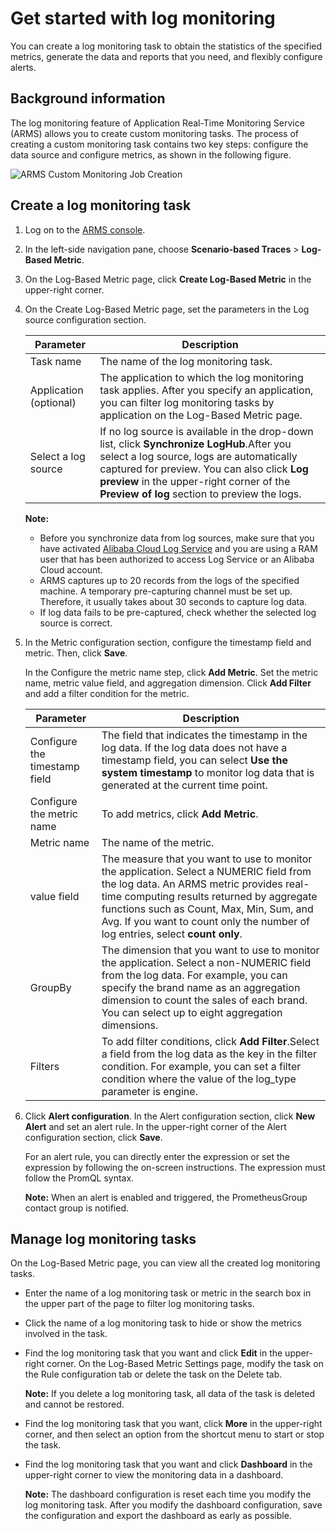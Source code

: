 # Get started with log monitoring

You can create a log monitoring task to obtain the statistics of the specified metrics, generate the data and reports that you need, and flexibly configure alerts.

## Background information

The log monitoring feature of Application Real-Time Monitoring Service \(ARMS\) allows you to create custom monitoring tasks. The process of creating a custom monitoring task contains two key steps: configure the data source and configure metrics, as shown in the following figure.

![ARMS Custom Monitoring Job Creation](../images/p44527.png "Process of creating a log monitoring task")

## Create a log monitoring task

1.  Log on to the [ARMS console](https://arms-intl.console.aliyun.com/).
2.  In the left-side navigation pane, choose **Scenario-based Traces** \> **Log-Based Metric**.
3.  On the Log-Based Metric page, click **Create Log-Based Metric** in the upper-right corner.
4.  On the Create Log-Based Metric page, set the parameters in the Log source configuration section.

    |Parameter|Description|
    |---------|-----------|
    |Task name|The name of the log monitoring task.|
    |Application \(optional\)|The application to which the log monitoring task applies. After you specify an application, you can filter log monitoring tasks by application on the Log-Based Metric page.|
    |Select a log source|If no log source is available in the drop-down list, click **Synchronize LogHub**.After you select a log source, logs are automatically captured for preview. You can also click **Log preview** in the upper-right corner of the **Preview of log** section to preview the logs. |

    **Note:**

    -   Before you synchronize data from log sources, make sure that you have activated [Alibaba Cloud Log Service](https://www.aliyun.com/product/sls?spm=a2c4g.11186623.2.11.102f5facwFucs7) and you are using a RAM user that has been authorized to access Log Service or an Alibaba Cloud account.
    -   ARMS captures up to 20 records from the logs of the specified machine. A temporary pre-capturing channel must be set up. Therefore, it usually takes about 30 seconds to capture log data.
    -   If log data fails to be pre-captured, check whether the selected log source is correct.
5.  In the Metric configuration section, configure the timestamp field and metric. Then, click **Save**.

    In the Configure the metric name step, click **Add Metric**. Set the metric name, metric value field, and aggregation dimension. Click **Add Filter** and add a filter condition for the metric.

    |Parameter|Description|
    |---------|-----------|
    |Configure the timestamp field|The field that indicates the timestamp in the log data. If the log data does not have a timestamp field, you can select **Use the system timestamp** to monitor log data that is generated at the current time point.|
    |Configure the metric name|To add metrics, click **Add Metric**.|
    |Metric name|The name of the metric.|
    |value field|The measure that you want to use to monitor the application. Select a NUMERIC field from the log data. An ARMS metric provides real-time computing results returned by aggregate functions such as Count, Max, Min, Sum, and Avg. If you want to count only the number of log entries, select **count only**.|
    |GroupBy|The dimension that you want to use to monitor the application. Select a non-NUMERIC field from the log data. For example, you can specify the brand name as an aggregation dimension to count the sales of each brand. You can select up to eight aggregation dimensions.|
    |Filters|To add filter conditions, click **Add Filter**.Select a field from the log data as the key in the filter condition. For example, you can set a filter condition where the value of the log\_type parameter is engine. |

6.  Click **Alert configuration**. In the Alert configuration section, click **New Alert** and set an alert rule. In the upper-right corner of the Alert configuration section, click **Save**.

    For an alert rule, you can directly enter the expression or set the expression by following the on-screen instructions. The expression must follow the PromQL syntax.

    **Note:** When an alert is enabled and triggered, the PrometheusGroup contact group is notified.


## Manage log monitoring tasks

On the Log-Based Metric page, you can view all the created log monitoring tasks.

-   Enter the name of a log monitoring task or metric in the search box in the upper part of the page to filter log monitoring tasks.
-   Click the name of a log monitoring task to hide or show the metrics involved in the task.
-   Find the log monitoring task that you want and click **Edit** in the upper-right corner. On the Log-Based Metric Settings page, modify the task on the Rule configuration tab or delete the task on the Delete tab.

    **Note:** If you delete a log monitoring task, all data of the task is deleted and cannot be restored.

-   Find the log monitoring task that you want, click **More** in the upper-right corner, and then select an option from the shortcut menu to start or stop the task.
-   Find the log monitoring task that you want and click **Dashboard** in the upper-right corner to view the monitoring data in a dashboard.

    **Note:** The dashboard configuration is reset each time you modify the log monitoring task. After you modify the dashboard configuration, save the configuration and export the dashboard as early as possible.


